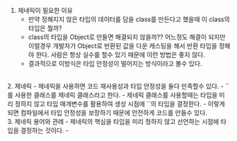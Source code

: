 
1. 제네릭이 필요한 이유
	-  만약 정해지지 않은 타입의 데이터를 담을 class를 만든다고 했을때 이 class의 타입은 뭘까?
	- class의 타입을 Object로 만들면 해결되지 않을까?? 어느정도 해결이 되지만 이럴경우 개발자가 Object로 반환된 값을 다운 캐스팅을 해서 반환 타입을 정해야 한다. 
	  사람은 항상 실수를 할수 있기 때문에 이런 방법은 좋지 않다.
	- 결과적으로 이방식은 타입 안정성이 떨어지는 방식이라고 볼수 있다.
<br>
2. 제네릭 
	- 제네릭을 사용하면 코드 재사용성과 타입 안정성을 둘다 만족할수 있다.
	- `<T>` 를 사용한 클래스를 제네릭 클래스라고 한다.
	- 제네릭 클래스를 사용할때는 타입을 미리 정하지 않고 타입 매개변수를 활용하여 생성 시점에 `<T>`의 타입을 결정한다.
	- 이렇게 되면 컴파일에서 타입 안정성을 보장하기 때문에 안전하게 코드를 만들수 있다.
<br>
3. 제네릭 용어와 관례
	- 제네릭의 핵심을 타입을 미리 정하지 않고 선언하는 시점에 타입을 결정하는 것이다.
	- 